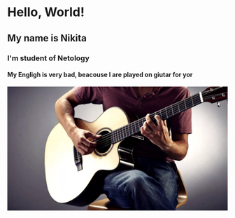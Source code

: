 # Hello, World!

## My name is Nikita
### I'm student of Netology
#### My Engligh is very bad, beacouse I are played on giutar for yor

![Alt text](image.png)
